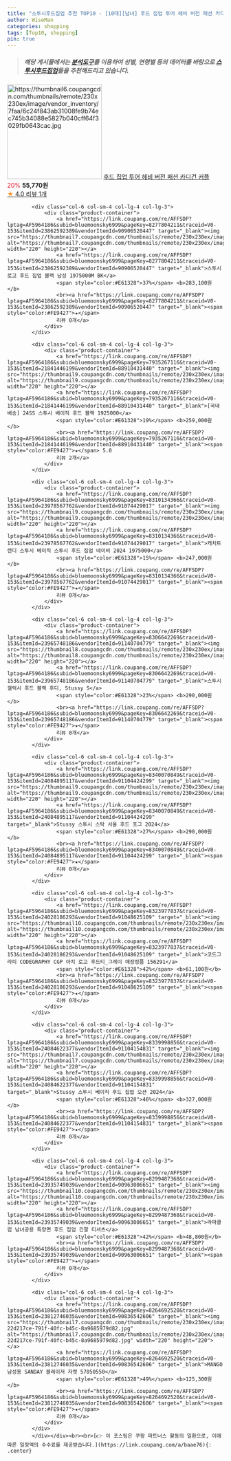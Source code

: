 ```yaml
---
title: "스투시후드집업 추천 TOP10 - [10대][남녀] 후드 집업 투어 헤비 버전 패션 카디건 커플"
author: WiseMan
categories: shopping
tags: [Top10, shopping]
pin: true
---
```


> ##### 해당 게시물에서는 [**분석도구**](https://itemscout.io/)를 이용하여 **성별**, **연령별** 등의 데이터를 바탕으로 [**스투시후드집업**](https://link.coupang.com/a/baae76)들을 추천해드리고 있습니다.
<div class="container"><div class="row">
            <div class="col-6 col-sm-4 col-lg-4 col-lg-3">
                <div class="product-container">
                    <a href="https://link.coupang.com/re/AFFSDP?lptag=AF5964186&subid=bluemoonsky6999&pageKey=8045631260&traceid=V0-153&itemId=22542996539&vendorItemId=89584935721" target="_blank"><img src="https://thumbnail6.coupangcdn.com/thumbnails/remote/230x230ex/image/vendor_inventory/7faa/6c24f843ab31008fe9b74ec745b34088e5827b040cff64f3029fb0643cac.jpg" alt="https://thumbnail6.coupangcdn.com/thumbnails/remote/230x230ex/image/vendor_inventory/7faa/6c24f843ab31008fe9b74ec745b34088e5827b040cff64f3029fb0643cac.jpg" width="220" height="220"></a>
                    <a href="https://link.coupang.com/re/AFFSDP?lptag=AF5964186&subid=bluemoonsky6999&pageKey=8045631260&traceid=V0-153&itemId=22542996539&vendorItemId=89584935721" target="_blank">후드 집업 투어 헤비 버전 패션 카디건 커플</a>
                    <span style="color:#E61328">20%</span> <b>55,770원</b>
                    <br><a href="https://link.coupang.com/re/AFFSDP?lptag=AF5964186&subid=bluemoonsky6999&pageKey=8045631260&traceid=V0-153&itemId=22542996539&vendorItemId=89584935721" target="_blank"><span style="color:#FE9427">★</span> 4.0
                    리뷰 1개</a>
                </div>
            </div>
            
            <div class="col-6 col-sm-4 col-lg-4 col-lg-3">
                <div class="product-container">
                    <a href="https://link.coupang.com/re/AFFSDP?lptag=AF5964186&subid=bluemoonsky6999&pageKey=8277804211&traceid=V0-153&itemId=23862592389&vendorItemId=90906520447" target="_blank"><img src="https://thumbnail7.coupangcdn.com/thumbnails/remote/230x230ex/image/vendor_inventory/cab5/55234c659080fd0330152c495b62008a4d9afd8c25d68e365c981d1edf66.jpg" alt="https://thumbnail7.coupangcdn.com/thumbnails/remote/230x230ex/image/vendor_inventory/cab5/55234c659080fd0330152c495b62008a4d9afd8c25d68e365c981d1edf66.jpg" width="220" height="220"></a>
                    <a href="https://link.coupang.com/re/AFFSDP?lptag=AF5964186&subid=bluemoonsky6999&pageKey=8277804211&traceid=V0-153&itemId=23862592389&vendorItemId=90906520447" target="_blank">스투시 로고 후드 집업 블랙 남성 1975000M BK</a>
                    <span style="color:#E61328">37%</span> <b>283,100원</b>
                    <br><a href="https://link.coupang.com/re/AFFSDP?lptag=AF5964186&subid=bluemoonsky6999&pageKey=8277804211&traceid=V0-153&itemId=23862592389&vendorItemId=90906520447" target="_blank"><span style="color:#FE9427">★</span> 
                    리뷰 0개</a>
                </div>
            </div>
            
            <div class="col-6 col-sm-4 col-lg-4 col-lg-3">
                <div class="product-container">
                    <a href="https://link.coupang.com/re/AFFSDP?lptag=AF5964186&subid=bluemoonsky6999&pageKey=7935267116&traceid=V0-153&itemId=21841446199&vendorItemId=88910431440" target="_blank"><img src="https://thumbnail9.coupangcdn.com/thumbnails/remote/230x230ex/image/vendor_inventory/1088/46ba7285c53ebd88587f58b46fda4d7e04f62373d7eb0c78670125aacb97.jpg" alt="https://thumbnail9.coupangcdn.com/thumbnails/remote/230x230ex/image/vendor_inventory/1088/46ba7285c53ebd88587f58b46fda4d7e04f62373d7eb0c78670125aacb97.jpg" width="220" height="220"></a>
                    <a href="https://link.coupang.com/re/AFFSDP?lptag=AF5964186&subid=bluemoonsky6999&pageKey=7935267116&traceid=V0-153&itemId=21841446199&vendorItemId=88910431440" target="_blank">[국내배송] 24SS 스투시 베이직 후드 블랙 1925000</a>
                    <span style="color:#E61328">19%</span> <b>259,000원</b>
                    <br><a href="https://link.coupang.com/re/AFFSDP?lptag=AF5964186&subid=bluemoonsky6999&pageKey=7935267116&traceid=V0-153&itemId=21841446199&vendorItemId=88910431440" target="_blank"><span style="color:#FE9427">★</span> 5.0
                    리뷰 2개</a>
                </div>
            </div>
            
            <div class="col-6 col-sm-4 col-lg-4 col-lg-3">
                <div class="product-container">
                    <a href="https://link.coupang.com/re/AFFSDP?lptag=AF5964186&subid=bluemoonsky6999&pageKey=8310134366&traceid=V0-153&itemId=23978567762&vendorItemId=91074429017" target="_blank"><img src="https://thumbnail9.coupangcdn.com/thumbnails/remote/230x230ex/image/vendor_inventory/56e2/5da40425f98a4f6dc3ab33d450b787fbedbdd0052bf30bda9e278c53bc17.jpg" alt="https://thumbnail9.coupangcdn.com/thumbnails/remote/230x230ex/image/vendor_inventory/56e2/5da40425f98a4f6dc3ab33d450b787fbedbdd0052bf30bda9e278c53bc17.jpg" width="220" height="220"></a>
                    <a href="https://link.coupang.com/re/AFFSDP?lptag=AF5964186&subid=bluemoonsky6999&pageKey=8310134366&traceid=V0-153&itemId=23978567762&vendorItemId=91074429017" target="_blank">캐치트렌디 스투시 베이직 스투시 후드 집업 네이비 2024 1975000</a>
                    <span style="color:#E61328">15%</span> <b>247,000원</b>
                    <br><a href="https://link.coupang.com/re/AFFSDP?lptag=AF5964186&subid=bluemoonsky6999&pageKey=8310134366&traceid=V0-153&itemId=23978567762&vendorItemId=91074429017" target="_blank"><span style="color:#FE9427">★</span> 
                    리뷰 0개</a>
                </div>
            </div>
            
            <div class="col-6 col-sm-4 col-lg-4 col-lg-3">
                <div class="product-container">
                    <a href="https://link.coupang.com/re/AFFSDP?lptag=AF5964186&subid=bluemoonsky6999&pageKey=8306642269&traceid=V0-153&itemId=23965748186&vendorItemId=91140704779" target="_blank"><img src="https://thumbnail8.coupangcdn.com/thumbnails/remote/230x230ex/image/vendor_inventory/fe86/ec26b84ccacb0071b38d0913f1009efc11a88d14521d8747975d9acfc214.jpg" alt="https://thumbnail8.coupangcdn.com/thumbnails/remote/230x230ex/image/vendor_inventory/fe86/ec26b84ccacb0071b38d0913f1009efc11a88d14521d8747975d9acfc214.jpg" width="220" height="220"></a>
                    <a href="https://link.coupang.com/re/AFFSDP?lptag=AF5964186&subid=bluemoonsky6999&pageKey=8306642269&traceid=V0-153&itemId=23965748186&vendorItemId=91140704779" target="_blank">스투시 갤럭시 후드 블랙 후디, Stussy S</a>
                    <span style="color:#E61328">23%</span> <b>290,000원</b>
                    <br><a href="https://link.coupang.com/re/AFFSDP?lptag=AF5964186&subid=bluemoonsky6999&pageKey=8306642269&traceid=V0-153&itemId=23965748186&vendorItemId=91140704779" target="_blank"><span style="color:#FE9427">★</span> 
                    리뷰 0개</a>
                </div>
            </div>
            
            <div class="col-6 col-sm-4 col-lg-4 col-lg-3">
                <div class="product-container">
                    <a href="https://link.coupang.com/re/AFFSDP?lptag=AF5964186&subid=bluemoonsky6999&pageKey=8340070849&traceid=V0-153&itemId=24084895117&vendorItemId=91104424299" target="_blank"><img src="https://thumbnail9.coupangcdn.com/thumbnails/remote/230x230ex/image/vendor_inventory/1a1e/282ab6475a4b7c5b30ac49ab3b209cabbd19a1e949c56fbe79e20cc76945.jpg" alt="https://thumbnail9.coupangcdn.com/thumbnails/remote/230x230ex/image/vendor_inventory/1a1e/282ab6475a4b7c5b30ac49ab3b209cabbd19a1e949c56fbe79e20cc76945.jpg" width="220" height="220"></a>
                    <a href="https://link.coupang.com/re/AFFSDP?lptag=AF5964186&subid=bluemoonsky6999&pageKey=8340070849&traceid=V0-153&itemId=24084895117&vendorItemId=91104424299" target="_blank">Stussy 스투시 스탁 서울 후드 포그 2024</a>
                    <span style="color:#E61328">27%</span> <b>290,000원</b>
                    <br><a href="https://link.coupang.com/re/AFFSDP?lptag=AF5964186&subid=bluemoonsky6999&pageKey=8340070849&traceid=V0-153&itemId=24084895117&vendorItemId=91104424299" target="_blank"><span style="color:#FE9427">★</span> 
                    리뷰 0개</a>
                </div>
            </div>
            
            <div class="col-6 col-sm-4 col-lg-4 col-lg-3">
                <div class="product-container">
                    <a href="https://link.coupang.com/re/AFFSDP?lptag=AF5964186&subid=bluemoonsky6999&pageKey=8323977837&traceid=V0-153&itemId=24028186293&vendorItemId=91048625109" target="_blank"><img src="https://thumbnail10.coupangcdn.com/thumbnails/remote/230x230ex/image/vendor_inventory/9c76/727a1e72fc61b18b665bdb20eae594d7a6156da577c36ecb9f92a9218a30.jpg" alt="https://thumbnail10.coupangcdn.com/thumbnails/remote/230x230ex/image/vendor_inventory/9c76/727a1e72fc61b18b665bdb20eae594d7a6156da577c36ecb9f92a9218a30.jpg" width="220" height="220"></a>
                    <a href="https://link.coupang.com/re/AFFSDP?lptag=AF5964186&subid=bluemoonsky6999&pageKey=8323977837&traceid=V0-153&itemId=24028186293&vendorItemId=91048625109" target="_blank">코드그라피 CODEGRAPHY CGP 아치 로고 후드티_그레이 매장정품 156291</a>
                    <span style="color:#E61328">42%</span> <b>61,100원</b>
                    <br><a href="https://link.coupang.com/re/AFFSDP?lptag=AF5964186&subid=bluemoonsky6999&pageKey=8323977837&traceid=V0-153&itemId=24028186293&vendorItemId=91048625109" target="_blank"><span style="color:#FE9427">★</span> 
                    리뷰 0개</a>
                </div>
            </div>
            
            <div class="col-6 col-sm-4 col-lg-4 col-lg-3">
                <div class="product-container">
                    <a href="https://link.coupang.com/re/AFFSDP?lptag=AF5964186&subid=bluemoonsky6999&pageKey=8339998856&traceid=V0-153&itemId=24084622377&vendorItemId=91104154831" target="_blank"><img src="https://thumbnail7.coupangcdn.com/thumbnails/remote/230x230ex/image/vendor_inventory/e9b8/73143d32165db20b5241255e22f60a430cc2924bd6c078848363d9e7672b.jpg" alt="https://thumbnail7.coupangcdn.com/thumbnails/remote/230x230ex/image/vendor_inventory/e9b8/73143d32165db20b5241255e22f60a430cc2924bd6c078848363d9e7672b.jpg" width="220" height="220"></a>
                    <a href="https://link.coupang.com/re/AFFSDP?lptag=AF5964186&subid=bluemoonsky6999&pageKey=8339998856&traceid=V0-153&itemId=24084622377&vendorItemId=91104154831" target="_blank">Stussy 스투시 베이직 후드 집업 오션 2024</a>
                    <span style="color:#E61328">46%</span> <b>327,000원</b>
                    <br><a href="https://link.coupang.com/re/AFFSDP?lptag=AF5964186&subid=bluemoonsky6999&pageKey=8339998856&traceid=V0-153&itemId=24084622377&vendorItemId=91104154831" target="_blank"><span style="color:#FE9427">★</span> 
                    리뷰 0개</a>
                </div>
            </div>
            
            <div class="col-6 col-sm-4 col-lg-4 col-lg-3">
                <div class="product-container">
                    <a href="https://link.coupang.com/re/AFFSDP?lptag=AF5964186&subid=bluemoonsky6999&pageKey=8299487368&traceid=V0-153&itemId=23935749039&vendorItemId=90963006651" target="_blank"><img src="https://thumbnail10.coupangcdn.com/thumbnails/remote/230x230ex/image/vendor_inventory/c592/1295a3ed4ed64e85a0136b1f7676fd56416947ccf5e5e27cb9f0d051ccee.jpg" alt="https://thumbnail10.coupangcdn.com/thumbnails/remote/230x230ex/image/vendor_inventory/c592/1295a3ed4ed64e85a0136b1f7676fd56416947ccf5e5e27cb9f0d051ccee.jpg" width="220" height="220"></a>
                    <a href="https://link.coupang.com/re/AFFSDP?lptag=AF5964186&subid=bluemoonsky6999&pageKey=8299487368&traceid=V0-153&itemId=23935749039&vendorItemId=90963006651" target="_blank">라파클럽 남녀공용 특양면 후드 집업 긴팔 티셔츠</a>
                    <span style="color:#E61328">42%</span> <b>48,800원</b>
                    <br><a href="https://link.coupang.com/re/AFFSDP?lptag=AF5964186&subid=bluemoonsky6999&pageKey=8299487368&traceid=V0-153&itemId=23935749039&vendorItemId=90963006651" target="_blank"><span style="color:#FE9427">★</span> 
                    리뷰 0개</a>
                </div>
            </div>
            
            <div class="col-6 col-sm-4 col-lg-4 col-lg-3">
                <div class="product-container">
                    <a href="https://link.coupang.com/re/AFFSDP?lptag=AF5964186&subid=bluemoonsky6999&pageKey=8264692520&traceid=V0-153&itemId=23812746035&vendorItemId=90836542606" target="_blank"><img src="https://thumbnail7.coupangcdn.com/thumbnails/remote/230x230ex/image/retail/images/2159058174256598-22d217ce-791f-40fc-b45c-8a9685979d82.jpg" alt="https://thumbnail7.coupangcdn.com/thumbnails/remote/230x230ex/image/retail/images/2159058174256598-22d217ce-791f-40fc-b45c-8a9685979d82.jpg" width="220" height="220"></a>
                    <a href="https://link.coupang.com/re/AFFSDP?lptag=AF5964186&subid=bluemoonsky6999&pageKey=8264692520&traceid=V0-153&itemId=23812746035&vendorItemId=90836542606" target="_blank">MANGO 남성용 SANDAY 블레이저 자켓 57050550</a>
                    <span style="color:#E61328">49%</span> <b>125,300원</b>
                    <br><a href="https://link.coupang.com/re/AFFSDP?lptag=AF5964186&subid=bluemoonsky6999&pageKey=8264692520&traceid=V0-153&itemId=23812746035&vendorItemId=90836542606" target="_blank"><span style="color:#FE9427">★</span> 
                    리뷰 0개</a>
                </div>
            </div>
            </div></div><br><br>[👉 이 포스팅은 쿠팡 파트너스 활동의 일환으로, 이에 따른 일정액의 수수료를 제공받습니다.](https://link.coupang.com/a/baae76){: .center}